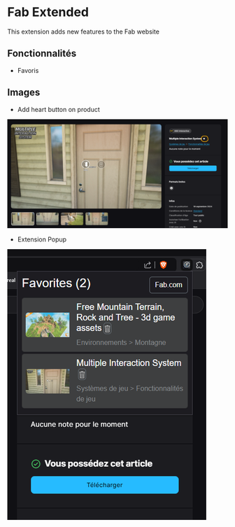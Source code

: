 # Fab Extended
This extension adds new features to the Fab website

## Fonctionnalités
- Favoris

## Images
- Add heart button on product
  
![Add heart button on product](images/readme1.png)
- Extension Popup
  
![Extension Popup](images/readme2.png)
